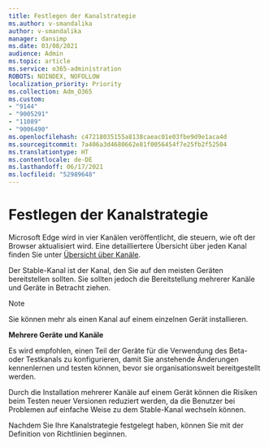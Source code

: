 ```yaml
---
title: Festlegen der Kanalstrategie
ms.author: v-smandalika
author: v-smandalika
manager: dansimp
ms.date: 03/08/2021
audience: Admin
ms.topic: article
ms.service: o365-administration
ROBOTS: NOINDEX, NOFOLLOW
localization_priority: Priority
ms.collection: Adm_O365
ms.custom:
- "9144"
- "9005291"
- "11089"
- "9006490"
ms.openlocfilehash: c47218035155a8138caeac01e03fbe9d9e1aca4d
ms.sourcegitcommit: 7a406a3d4680662e81f0056454f7e25fb2f52504
ms.translationtype: HT
ms.contentlocale: de-DE
ms.lasthandoff: 06/17/2021
ms.locfileid: "52989648"
---
```

# <a name="determine-channel-strategy"></a>Festlegen der Kanalstrategie

Microsoft Edge wird in vier Kanälen veröffentlicht, die steuern, wie oft der Browser aktualisiert wird. Eine detailliertere Übersicht über jeden Kanal finden Sie unter [Übersicht über Kanäle](/DeployEdge/microsoft-edge-channels#channel-overview).

Der Stable-Kanal ist der Kanal, den Sie auf den meisten Geräten bereitstellen sollten. Sie sollten jedoch die Bereitstellung mehrerer Kanäle und Geräte in Betracht ziehen.

> [!NOTE]
> Sie können mehr als einen Kanal auf einem einzelnen Gerät installieren.

**Mehrere Geräte und Kanäle**

Es wird empfohlen, einen Teil der Geräte für die Verwendung des Beta- oder Testkanals zu konfigurieren, damit Sie anstehende Änderungen kennenlernen und testen können, bevor sie organisationsweit bereitgestellt werden.

Durch die Installation mehrerer Kanäle auf einem Gerät können die Risiken beim Testen neuer Versionen reduziert werden, da die Benutzer bei Problemen auf einfache Weise zu dem Stable-Kanal wechseln können.

Nachdem Sie Ihre Kanalstrategie festgelegt haben, können Sie mit der Definition von Richtlinien beginnen.

